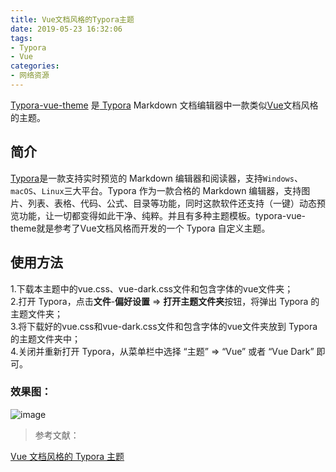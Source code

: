 ```yaml
---
title: Vue文档风格的Typora主题
date: 2019-05-23 16:32:06
tags:
- Typora
- Vue
categories:
- 网络资源
---
```

[Typora-vue-theme](https://github.com/blinkfox/typora-vue-theme) 是[ Typora](https://www.typora.io/) Markdown 文档编辑器中一款类似[Vue](https://vuejs.org/)文档风格的主题。

<!-- more -->

<a name="toc-heading-1"></a>

## 简介
[Typora](https://www.typora.io/)是一款支持实时预览的 Markdown 编辑器和阅读器，支持`Windows`、`macOS`、`Linux`三大平台。Typora 作为一款合格的 Markdown 编辑器，支持图片、列表、表格、代码、公式、目录等功能，同时这款软件还支持（一键）动态预览功能，让一切都变得如此干净、纯粹。并且有多种主题模板。typora-vue-theme就是参考了Vue文档风格而开发的一个 Typora 自定义主题。
<a name="toc-heading-2"></a>
## 使用方法
1.下载本主题中的vue.css、vue-dark.css文件和包含字体的vue文件夹；<br />2.打开 Typora，点击**文件**-**偏好设置** => **打开主题文件夹**按钮，将弹出 Typora 的主题文件夹；<br />3.将下载好的vue.css和vue-dark.css文件和包含字体的vue文件夹放到 Typora 的主题文件夹中；<br />4.关闭并重新打开 Typora，从菜单栏中选择 “主题” => “Vue” 或者 “Vue Dark” 即可。
<a name="toc-heading-3"></a>
### 效果图：
![image](https://vip2.loli.io/2022/01/27/dGpfFNv7KALHEg3.jpg)
> 参考文献：

[Vue 文档风格的 Typora 主题](https://blinkfox.github.io/2018/11/19/ruan-jian-gong-ju/markdown/vue-wen-dang-feng-ge-de-typora-zhu-ti/)
